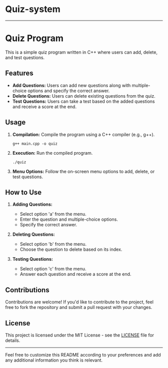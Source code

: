 # Quiz-system

---

# Quiz Program

This is a simple quiz program written in C++ where users can add, delete, and test questions.

## Features

- **Add Questions:** Users can add new questions along with multiple-choice options and specify the correct answer.
- **Delete Questions:** Users can delete existing questions from the quiz.
- **Test Questions:** Users can take a test based on the added questions and receive a score at the end.

## Usage

1. **Compilation:** Compile the program using a C++ compiler (e.g., g++).
   ```
   g++ main.cpp -o quiz
   ```

2. **Execution:** Run the compiled program.
   ```
   ./quiz
   ```

3. **Menu Options:** Follow the on-screen menu options to add, delete, or test questions.

## How to Use

1. **Adding Questions:**
   - Select option 'a' from the menu.
   - Enter the question and multiple-choice options.
   - Specify the correct answer.

2. **Deleting Questions:**
   - Select option 'b' from the menu.
   - Choose the question to delete based on its index.

3. **Testing Questions:**
   - Select option 'c' from the menu.
   - Answer each question and receive a score at the end.

## Contributions

Contributions are welcome! If you'd like to contribute to the project, feel free to fork the repository and submit a pull request with your changes.

## License

This project is licensed under the MIT License - see the [LICENSE](LICENSE) file for details.

---

Feel free to customize this README according to your preferences and add any additional information you think is relevant.
